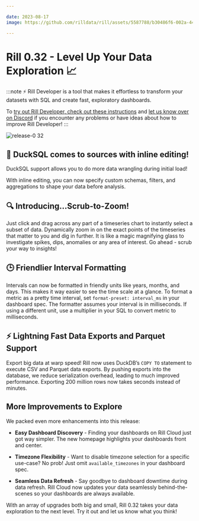 ```yaml
---

date: 2023-08-17
image: https://github.com/rilldata/rill/assets/5587788/b30486f6-002a-445d-8a1b-955b6ec0066d

---
```


# Rill 0.32 -  Level Up Your Data Exploration 📈

:::note
⚡ Rill Developer is a tool that makes it effortless to transform your datasets with SQL and create fast, exploratory dashboards.

To [try out Rill Developer, check out these instructions](/home/install) and [let us know over on Discord](https://bit.ly/3bbcSl9) if you encounter any problems or have ideas about how to improve Rill Developer!
:::

![release-0 32](https://github.com/rilldata/rill/assets/5023786/9fa00bbb-f57b-4403-99de-6a412cfeee7e)

## 🦆 DuckSQL comes to sources with inline editing! 

DuckSQL support allows you to do more data wrangling during initial load!

With inline editing, you can now specify custom schemas, filters, and aggregations to shape your data before analysis.

## 🔍 Introducing...Scrub-to-Zoom!
Just click and drag across any part of a timeseries chart to instantly select a subset of data.
Dynamically zoom in on the exact points of the timeseries that matter to you and dig in further.
It is like a magic magnifying glass to investigate spikes, dips, anomalies or any area of interest. 
Go ahead - scrub your way to insights!

## 🕒 Friendlier Interval Formatting 
Intervals can now be formatted in friendly units like years, months, and days. This makes it way easier to see the time scale at a glance.
To format a metric as a pretty time interval, set `format-preset: interval_ms` in your dashboard spec.
The formatter assumes your interval is in milliseconds. If using a different unit, use a multiplier in your SQL to convert metric to milliseconds.

## ⚡ Lightning Fast Data Exports and Parquet Support 

Export big data at warp speed! Rill now uses DuckDB’s `COPY TO` statement to execute CSV and Parquet data exports.
By pushing exports into the database, we reduce serialization overhead, leading to much improved performance.
Exporting 200 million rows now takes seconds instead of minutes.

## More Improvements to Explore
We packed even more enhancements into this release:

- **Easy Dashboard Discovery** - Finding your dashboards on Rill Cloud just got way simpler. The new homepage highlights your dashboards front and center.

- **Timezone Flexibility** - Want to disable timezone selection for a specific use-case? No prob! Just omit `available_timezones` in your dashboard spec.

- **Seamless Data Refresh** - Say goodbye to dashboard downtime during data refresh. Rill Cloud now updates your data seamlessly behind-the-scenes so your dashboards are always available.

With an array of upgrades both big and small, Rill 0.32 takes your data exploration to the next level. Try it out and let us know what you think!

